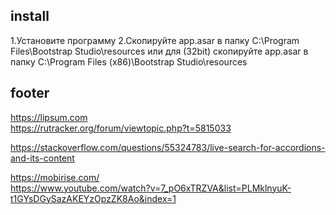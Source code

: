 



## install
1.Установите программу
2.Скопируйте app.asar в папку C:\Program Files\Bootstrap Studio\resources
или для (32bit)
скопируйте app.asar в папку C:\Program Files (x86)\Bootstrap Studio\resources

## footer


https://lipsum.com   
https://rutracker.org/forum/viewtopic.php?t=5815033  

https://stackoverflow.com/questions/55324783/live-search-for-accordions-and-its-content  

https://mobirise.com/  
https://www.youtube.com/watch?v=7_pO6xTRZVA&list=PLMklnyuK-t1GYsDGySazAKEYzOpzZK8Ao&index=1  
